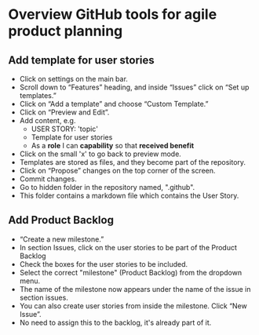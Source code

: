 # Overview GitHub tools for agile product planning

## Add template for user stories

- Click on settings on the main bar.
- Scroll down to “Features” heading, and inside “Issues” click on “Set up templates.”
- Click on “Add a template” and choose “Custom Template.”
- Click on “Preview and Edit”.
- Add content, e.g. 
  - USER STORY: 'topic'
  - Template for user stories
  - As a **role** I can **capability** so that **received benefit**
- Click on the small 'x' to go back to preview mode.
- Templates are stored as files, and they become part of the repository.
- Click on “Propose” changes on the top corner of the screen.
- Commit changes.
- Go to hidden folder in the repository named, ".github".
- This folder contains a markdown file which contains the User Story.

## Add Product Backlog

- “Create a new milestone.”
- In section Issues, click on the user stories to be part of the Product Backlog
- Check the boxes for the user stories to be included.
- Select the correct "milestone" (Product Backlog) from the dropdown menu.
- The name of the milestone now appears under the name of the issue in section issues.  
- You can also create user stories  from inside the milestone. Click “New Issue”.
- No need to assign this to the backlog, it's already part of it.
